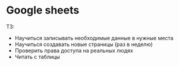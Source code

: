 <h1>Google sheets</h1>

ТЗ: 
- Научиться записывать необходимые данные в нужные места 
- Научиться создавать новые страницы (раз в неделю)
- Проверить права доступа на реальных людях 
- Читать с таблицы